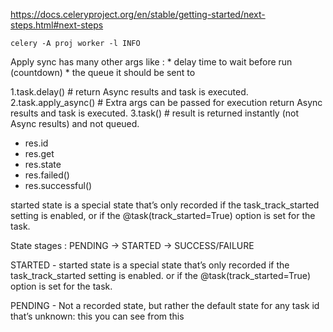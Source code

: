 https://docs.celeryproject.org/en/stable/getting-started/next-steps.html#next-steps



<!-- Starting the worker -->
<!-- cd to root of the proj -->
```
celery -A proj worker -l INFO

```

<!-- Calling the Tasks -->

<!-- delay() is a shortcut for apply_async() -->

Apply sync has many other args like : 
    * delay time to wait before run (countdown)
    * the queue it should be sent to

<!-- add.apply_async((2, 2), queue='lopri', countdown=10) -->

<!-- Applying the task() directly will execute the task in the current process, so that no message is sent: -->


<!-- Calling a task can be done in 3 ways: -->
1.task.delay()          # return Async results and task is executed.
2.task.apply_async()    # Extra args can be passed for execution return Async results and task is executed.
3.task()                # result is returned instantly (not Async results) and not queued.



<!-- Async Result object attributes  -->

<!-- You can find the task’s id by looking at the id attribute: -->

 - res.id
 - res.get
 - res.state   
 - res.failed()
 - res.successful()



started state is a special state that’s only recorded if the task_track_started setting is enabled, or if the @task(track_started=True) option is set for the task.

State stages : PENDING -> STARTED -> SUCCESS/FAILURE

STARTED - started state is a special state that’s only recorded if the task_track_started setting is enabled.
          or if the @task(track_started=True) option is set for the task.

PENDING - Not a recorded state, but rather the default state for any task id that’s unknown: this you can see from this 


<!-- Tasks PENDING -> STARTED -> RETRY -> STARTED -> RETRY -> STARTED -> SUCCESS -->